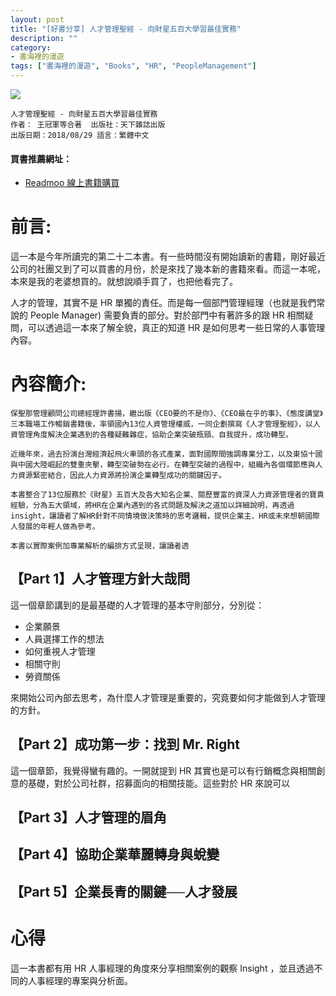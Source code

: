 ```yaml
---
layout: post
title: "[好書分享] 人才管理聖經 - 向財星五百大學習最佳實務"
description: ""
category: 
- 書海裡的漫遊
tags: ["書海裡的漫遊", "Books", "HR", "PeopleManagement"]
---
```


<div><a href="https://moo.im/a/3hkxGQ" title="人才管理聖經"><img src="https://cdn.readmoo.com/cover/62/5a58gce_210x315.jpg?v=0" /></a></div>




```
人才管理聖經 - 向財星五百大學習最佳實務
作者： 王冠軍等合著  出版社：天下雜誌出版 
出版日期：2018/08/29 語言：繁體中文 
```

#### 買書推薦網址：

- [Readmoo 線上書籍購買](https://moo.im/a/3hkxGQ)

# 前言:

這一本是今年所讀完的第二十二本書。有一些時間沒有開始讀新的書籍，剛好最近公司的社團又到了可以買書的月份，於是來找了幾本新的書籍來看。而這一本呢，本來是我的老婆想買的。就想說順手買了，也把他看完了。 

人才的管理，其實不是 HR 單獨的責任。而是每一個部門管理經理（也就是我們常說的 People Manager) 需要負責的部分。對於部門中有著許多的跟 HR 相關疑問，可以透過這一本來了解全貌，真正的知道 HR 是如何思考一些日常的人事管理內容。



# 內容簡介:

```
保聖那管理顧問公司總經理許書揚，繼出版《CEO要的不是你》、《CEO最在乎的事》、《態度講堂》三本職場工作暢銷書籍後，率領國內13位人資管理權威，一同企劃撰寫《人才管理聖經》，以人資管理角度解決企業遇到的各種疑難雜症，協助企業突破瓶頸、自我提升，成功轉型。
    
近幾年來，過去扮演台灣經濟起飛火車頭的各式產業，面對國際間強調專業分工，以及東協十國與中國大陸崛起的雙重夾擊，轉型突破勢在必行。在轉型突破的過程中，組織內各個環節應與人力資源緊密結合，因此人力資源將扮演企業轉型成功的關鍵因子。
   
本書整合了13位服務於《財星》五百大及各大知名企業、閱歷豐富的資深人力資源管理者的寶貴經驗，分為五大領域，將HR在企業內遇到的各式問題及解決之道加以詳細說明，再透過insight，讓讀者了解HR針對不同情境做決策時的思考邏輯，提供企業主、HR或未來想朝國際人發展的年輕人做為參考。
    
本書以實際案例加專業解析的編排方式呈現，讓讀者透
```



## 【Part 1】人才管理方針大哉問

這一個章節講到的是最基礎的人才管理的基本守則部分，分別從：

- 企業願景
- 人員選擇工作的想法
- 如何重視人才管理
- 相關守則
- 勞資關係

來開始公司內部去思考，為什麼人才管理是重要的，究竟要如何才能做到人才管理的方針。

## 【Part 2】成功第一步：找到 Mr. Right

這一個章節，我覺得蠻有趣的。一開就提到 HR 其實也是可以有行銷概念與相關創意的基礎，對於公司社群，招募面向的相關技能。這些對於 HR 來說可以


## 【Part 3】人才管理的眉角


## 【Part 4】協助企業華麗轉身與蛻變

## 【Part 5】企業長青的關鍵──人才發展


# 心得

這一本書都有用 HR 人事經理的角度來分享相關案例的觀察 Insight ，並且透過不同的人事經理的專案與分析面。

